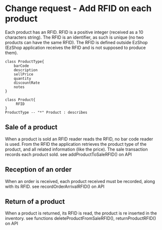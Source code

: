 # Change request  - Add RFID on each product


Each product has an RFID. RFID is a positive integer (received as a 10 characters string). The RFID is an identifier, as such is
unique (no two products can have the same RFID). The RFID is defined outside EzShop (EzShop application receives the RFID and is not supposed to produce them).

```plantuml
class ProductType{
    barCode
    description
    sellPrice
    quantity
    discountRate
    notes
}

class Product{
     RFID
}
ProductType -- "*" Product : describes
```

## Sale of a product
When a product is sold an RFID reader reads the RFID, no bar code reader is used. From the RFID 
the application retrieves the product type of the product, and all related information (like the price).
The sale transaction records each product sold. 
    see addProductToSaleRFID()   on API

## Reception of an order
When an order is received, each product received must be recorded, along with its RFID. 
    see recordOrderArrivalRFID()   on API

## Return of a product
When a product is returned, its RFID is read, the product is re inserted in the inventory. 
    see functions deleteProductFromSaleRFID(), returnProductRFID()   on API
